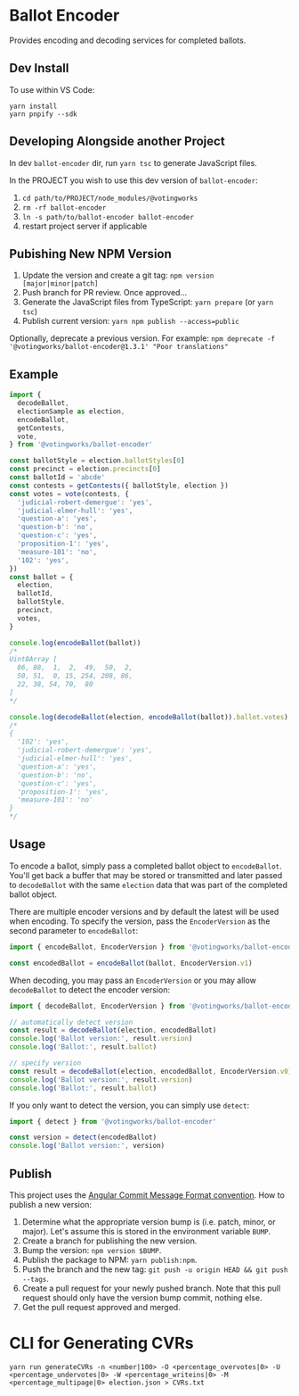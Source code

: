 # Ballot Encoder

Provides encoding and decoding services for completed ballots.

## Dev Install

To use within VS Code:

```
yarn install
yarn pnpify --sdk
```

## Developing Alongside another Project

In dev `ballot-encoder` dir, run `yarn tsc` to generate JavaScript files.

In the PROJECT you wish to use this dev version of `ballot-encoder`:

1. `cd path/to/PROJECT/node_modules/@votingworks`
2. `rm -rf ballot-encoder`
3. `ln -s path/to/ballot-encoder ballot-encoder`
4. restart project server if applicable

## Pubishing New NPM Version

1. Update the version and create a git tag: `npm version [major|minor|patch]`
2. Push branch for PR review. Once approved…
3. Generate the JavaScript files from TypeScript: `yarn prepare` (or `yarn tsc`)
4. Publish current version: `yarn npm publish --access=public`

Optionally, deprecate a previous version. For example:
`npm deprecate -f '@votingworks/ballot-encoder@1.3.1' "Poor translations"`

## Example

```ts
import {
  decodeBallot,
  electionSample as election,
  encodeBallot,
  getContests,
  vote,
} from '@votingworks/ballot-encoder'

const ballotStyle = election.ballotStyles[0]
const precinct = election.precincts[0]
const ballotId = 'abcde'
const contests = getContests({ ballotStyle, election })
const votes = vote(contests, {
  'judicial-robert-demergue': 'yes',
  'judicial-elmer-hull': 'yes',
  'question-a': 'yes',
  'question-b': 'no',
  'question-c': 'yes',
  'proposition-1': 'yes',
  'measure-101': 'no',
  '102': 'yes',
})
const ballot = {
  election,
  ballotId,
  ballotStyle,
  precinct,
  votes,
}

console.log(encodeBallot(ballot))
/*
Uint8Array [
  86, 88,  1,  2,  49,  50,  2,
  50, 51,  0, 15, 254, 208, 86,
  22, 38, 54, 70,  80
]
*/

console.log(decodeBallot(election, encodeBallot(ballot)).ballot.votes)
/*
{
  '102': 'yes',
  'judicial-robert-demergue': 'yes',
  'judicial-elmer-hull': 'yes',
  'question-a': 'yes',
  'question-b': 'no',
  'question-c': 'yes',
  'proposition-1': 'yes',
  'measure-101': 'no'
}
*/
```

## Usage

To encode a ballot, simply pass a completed ballot object to `encodeBallot`.
You'll get back a buffer that may be stored or transmitted and later passed to
`decodeBallot` with the same `election` data that was part of the completed
ballot object.

There are multiple encoder versions and by default the latest will be used when
encoding. To specify the version, pass the `EncoderVersion` as the second
parameter to `encodeBallot`:

```ts
import { encodeBallot, EncoderVersion } from '@votingworks/ballot-encoder'

const encodedBallot = encodeBallot(ballot, EncoderVersion.v1)
```

When decoding, you may pass an `EncoderVersion` or you may allow `decodeBallot`
to detect the encoder version:

```ts
import { decodeBallot, EncoderVersion } from '@votingworks/ballot-encoder'

// automatically detect version
const result = decodeBallot(election, encodedBallot)
console.log('Ballot version:', result.version)
console.log('Ballot:', result.ballot)

// specify version
const result = decodeBallot(election, encodedBallot, EncoderVersion.v0)
console.log('Ballot version:', result.version)
console.log('Ballot:', result.ballot)
```

If you only want to detect the version, you can simply use `detect`:

```ts
import { detect } from '@votingworks/ballot-encoder'

const version = detect(encodedBallot)
console.log('Ballot version:', version)
```

## Publish

This project uses the
[Angular Commit Message Format convention](https://gist.github.com/brianclements/841ea7bffdb01346392c).
How to publish a new version:

1. Determine what the appropriate version bump is (i.e. patch, minor, or major).
   Let's assume this is stored in the environment variable `BUMP`.
2. Create a branch for publishing the new version.
3. Bump the version: `npm version $BUMP`.
4. Publish the package to NPM: `yarn publish:npm`.
5. Push the branch and the new tag:
   `git push -u origin HEAD && git push --tags`.
6. Create a pull request for your newly pushed branch. Note that this pull
   request should only have the version bump commit, nothing else.
7. Get the pull request approved and merged.

# CLI for Generating CVRs

```
yarn run generateCVRs -n <number|100> -O <percentage_overvotes|0> -U <percentage_undervotes|0> -W <percentage_writeins|0> -M <percentage_multipage|0> election.json > CVRs.txt
```


